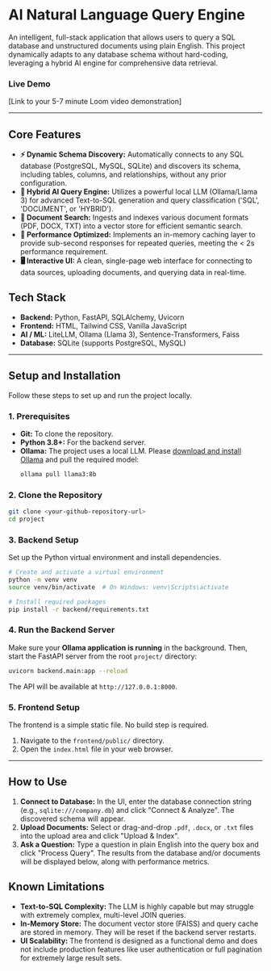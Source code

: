 # AI Natural Language Query Engine

An intelligent, full-stack application that allows users to query a SQL database and unstructured documents using plain English. This project dynamically adapts to any database schema without hard-coding, leveraging a hybrid AI engine for comprehensive data retrieval.

### Live Demo

[Link to your 5-7 minute Loom video demonstration]

---

## Core Features

* **⚡ Dynamic Schema Discovery:** Automatically connects to any SQL database (PostgreSQL, MySQL, SQLite) and discovers its schema, including tables, columns, and relationships, without any prior configuration.
* **🧠 Hybrid AI Query Engine:** Utilizes a powerful local LLM (Ollama/Llama 3) for advanced Text-to-SQL generation and query classification ('SQL', 'DOCUMENT', or 'HYBRID').
* **📄 Document Search:** Ingests and indexes various document formats (PDF, DOCX, TXT) into a vector store for efficient semantic search.
* **🚀 Performance Optimized:** Implements an in-memory caching layer to provide sub-second responses for repeated queries, meeting the < 2s performance requirement.
* **🖥️ Interactive UI:** A clean, single-page web interface for connecting to data sources, uploading documents, and querying data in real-time.

## Tech Stack

* **Backend:** Python, FastAPI, SQLAlchemy, Uvicorn
* **Frontend:** HTML, Tailwind CSS, Vanilla JavaScript
* **AI / ML:** LiteLLM, Ollama (Llama 3), Sentence-Transformers, Faiss
* **Database:** SQLite (supports PostgreSQL, MySQL)

---

## Setup and Installation

Follow these steps to set up and run the project locally.

### 1. Prerequisites

* **Git:** To clone the repository.
* **Python 3.8+:** For the backend server.
* **Ollama:** The project uses a local LLM. Please [download and install Ollama](https://ollama.com) and pull the required model:
    ```bash
    ollama pull llama3:8b
    ```

### 2. Clone the Repository

```bash
git clone <your-github-repository-url>
cd project
````

### 3\. Backend Setup

Set up the Python virtual environment and install dependencies.

```bash
# Create and activate a virtual environment
python -m venv venv
source venv/bin/activate  # On Windows: venv\Scripts\activate

# Install required packages
pip install -r backend/requirements.txt
```

### 4\. Run the Backend Server

Make sure your **Ollama application is running** in the background. Then, start the FastAPI server from the root `project/` directory:

```bash
uvicorn backend.main:app --reload
```

The API will be available at `http://127.0.0.1:8000`.

### 5\. Frontend Setup

The frontend is a simple static file. No build step is required.

1.  Navigate to the `frontend/public/` directory.
2.  Open the `index.html` file in your web browser.

-----

## How to Use

1.  **Connect to Database:** In the UI, enter the database connection string (e.g., `sqlite:///company.db`) and click "Connect & Analyze". The discovered schema will appear.
2.  **Upload Documents:** Select or drag-and-drop `.pdf`, `.docx`, or `.txt` files into the upload area and click "Upload & Index".
3.  **Ask a Question:** Type a question in plain English into the query box and click "Process Query". The results from the database and/or documents will be displayed below, along with performance metrics.

## Known Limitations

  * **Text-to-SQL Complexity:** The LLM is highly capable but may struggle with extremely complex, multi-level JOIN queries.
  * **In-Memory Store:** The document vector store (FAISS) and query cache are stored in memory. They will be reset if the backend server restarts.
  * **UI Scalability:** The frontend is designed as a functional demo and does not include production features like user authentication or full pagination for extremely large result sets.
